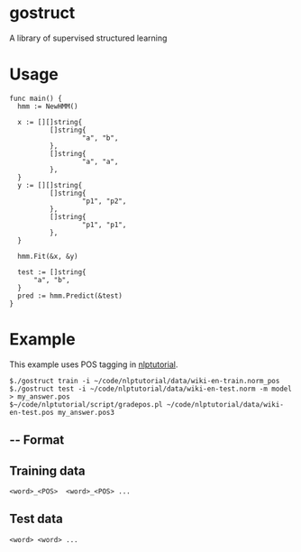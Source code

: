 gostruct
==
A library of supervised structured learning

Usage
==
```
func main() {
  hmm := NewHMM()

  x := [][]string{
          []string{
                  "a", "b",
          },
          []string{
                  "a", "a",
          },
  }
  y := [][]string{
          []string{
                  "p1", "p2",
          },
          []string{
                  "p1", "p1",
          },
  }

  hmm.Fit(&x, &y)

  test := []string{
      "a", "b",
  }
  pred := hmm.Predict(&test)
}
```

Example
==
This example uses POS tagging in  [nlptutorial](https://github.com/neubig/nlptutorial).

```
$./gostruct train -i ~/code/nlptutorial/data/wiki-en-train.norm_pos
$./gostruct test -i ~/code/nlptutorial/data/wiki-en-test.norm -m model > my_answer.pos
$~/code/nlptutorial/script/gradepos.pl ~/code/nlptutorial/data/wiki-en-test.pos my_answer.pos3
```

--
Format
--

Training data
---
```
<word>_<POS>  <word>_<POS> ...
```

Test data
---
```
<word> <word> ...
```
